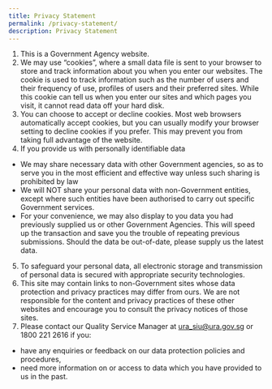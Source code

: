 ```yaml
---
title: Privacy Statement
permalink: /privacy-statement/
description: Privacy Statement
---
```




1.  This is a Government Agency website.
2.  We may use “cookies”, where a small data file is sent to your browser to store and track information about you when you enter our websites. The cookie is used to track information such as the number of users and their frequency of use, profiles of users and their preferred sites. While this cookie can tell us when you enter our sites and which pages you visit, it cannot read data off your hard disk.
3.  You can choose to accept or decline cookies. Most web browsers automatically accept cookies, but you can usually modify your browser setting to decline cookies if you prefer. This may prevent you from taking full advantage of the website.
4.  If you provide us with personally identifiable data
*    We may share necessary data with other Government agencies, so as to serve you in the most efficient and effective way unless such sharing is prohibited by law
*    We will NOT share your personal data with non-Government entities, except where such entities have been authorised to carry out specific Government services.
*   For your convenience, we may also display to you data you had previously supplied us or other Government Agencies. This will speed up the transaction and save you the trouble of repeating previous submissions. Should the data be out-of-date, please supply us the latest data.
5.  To safeguard your personal data, all electronic storage and transmission of personal data is secured with appropriate security technologies.
6.  This site may contain links to non-Government sites whose data protection and privacy practices may differ from ours. We are not responsible for the content and privacy practices of these other websites and encourage you to consult the privacy notices of those sites.
7.  Please contact our Quality Service Manager at [ura\_siu@ura.gov.sg](mailto:ura_siu@ura.gov.sg) or 1800 221 2616 if you:
* have any enquiries or feedback on our data protection policies and procedures,
* need more information on or access to data which you have provided to us in the past.